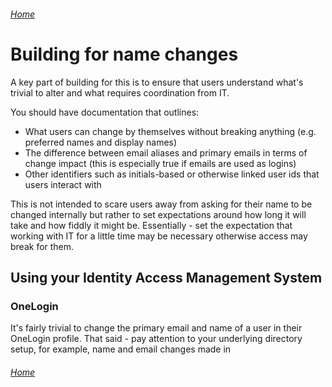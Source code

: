 ###### [Home](https://gleebleneeble.github.io/Being-Me-With-IT/)

# Building for name changes

A key part of building for this is to ensure that users understand what's trivial to alter and what requires coordination from IT.

You should have documentation that outlines:
- What users can change by themselves without breaking anything (e.g. preferred names and display names)
- The difference between email aliases and primary emails in terms of change impact (this is especially true if emails are used as logins)
- Other identifiers such as initials-based or otherwise linked user ids that users interact with

This is not intended to scare users away from asking for their name to be changed internally but rather to set expectations around how long it will take and how fiddly it might be. Essentially - set the expectation that working with IT for a little time may be necessary otherwise access may break for them.

## Using your Identity Access Management System

### OneLogin

It's fairly trivial to change the primary email and name of a user in their OneLogin profile. That said - pay attention to your underlying directory setup, for example, name and email changes made in 


###### [Home](https://gleebleneeble.github.io/Being-Me-With-IT/)
